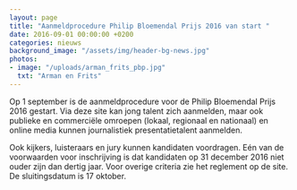 ```yaml
---
layout: page
title: "Aanmeldprocedure Philip Bloemendal Prijs 2016 van start "
date: 2016-09-01 00:00:00 +0200
categories: nieuws
background_image: "/assets/img/header-bg-news.jpg"
photos:
- image: "/uploads/arman_frits_pbp.jpg"
  txt: "Arman en Frits"
---
```


Op 1 september is de aanmeldprocedure voor de Philip Bloemendal Prijs 2016 gestart. Via deze site kan jong talent zich aanmelden, maar ook publieke en commerciële omroepen (lokaal, regionaal en nationaal) en online media kunnen journalistiek presentatietalent aanmelden. 

Ook kijkers, luisteraars en jury kunnen kandidaten voordragen. Eén van de voorwaarden voor inschrijving is dat kandidaten op 31 december 2016 niet ouder zijn dan dertig jaar. Voor overige criteria zie het reglement op de site. De sluitingsdatum is 17 oktober.